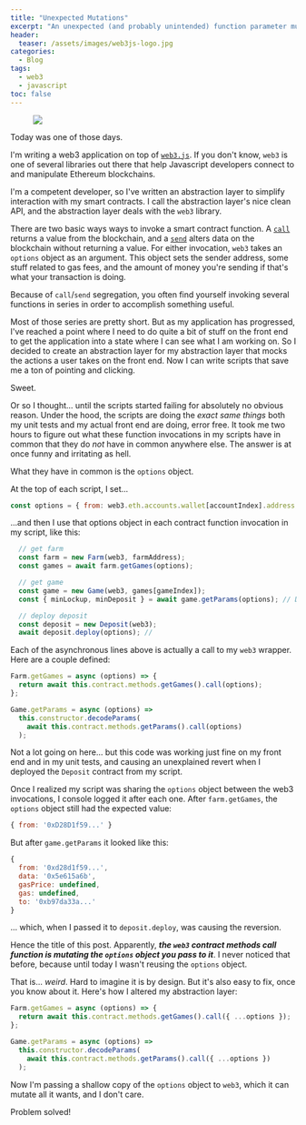 ```yaml
---
title: "Unexpected Mutations"
excerpt: "An unexpected (and probably unintended) function parameter mutation inside the web3.js library had me questioning my sanity for a couple of hours."
header:
  teaser: /assets/images/web3js-logo.jpg
categories:
  - Blog
tags:
  - web3
  - javascript
toc: false
---
```


<figure class="align-left" style="margin-top: 10px; margin-bottom: 10px; width: 150px;">
    <img src="{{ site.url }}{{ site.baseurl }}/assets/images/web3js-logo.jpg">
</figure>

Today was one of those days. 

I'm writing a web3 application on top of [`web3.js`](https://github.com/ChainSafe/web3.js). If you don't know, `web3` is one of several libraries out there that help Javascript developers connect to and manipulate Ethereum blockchains. 

I'm a competent developer, so I've written an abstraction layer to simplify interaction with my smart contracts. I call the abstraction layer's nice clean API, and the abstraction layer deals with the `web3` library.

There are two basic ways ways to invoke a smart contract function. A [`call`](https://web3js.readthedocs.io/en/v1.2.11/web3-eth-contract.html#methods-mymethod-call) returns a value from the blockchain, and a [`send`](https://web3js.readthedocs.io/en/v1.2.11/web3-eth-contract.html#methods-mymethod-send) alters data on the blockchain without returning a value. For either invocation, `web3` takes an `options` object as an argument. This object sets the sender address, some stuff related to gas fees, and the amount of money you're sending if that's what your transaction is doing. 

Because of `call`/`send` segregation, you often find yourself invoking several functions in series in order to accomplish something useful.

Most of those series are pretty short. But as my application has progressed, I've reached a point where I need to do quite a bit of stuff on the front end to get the application into a state where I can see what I am working on. So I decided to create an abstraction layer for my abstraction layer that mocks the actions a user takes on the front end. Now I can write scripts that save me a ton of pointing and clicking. 

Sweet.

Or so I thought... until the scripts started failing for absolutely no obvious reason. Under the hood, the scripts are doing the *exact same things* both my unit tests and my actual front end are doing, error free. It took me two hours to figure out what these function invocations in my scripts have in common that they do *not* have in common anywhere else. The answer is at once funny and irritating as hell.

What they have in common is the `options` object.

At the top of each script, I set...

```js
const options = { from: web3.eth.accounts.wallet[accountIndex].address };
```

...and then I use that options object in each contract function invocation in my script, like this:

```js
  // get farm
  const farm = new Farm(web3, farmAddress);
  const games = await farm.getGames(options);

  // get game
  const game = new Game(web3, games[gameIndex]);
  const { minLockup, minDeposit } = await game.getParams(options); // Defined below.

  // deploy deposit
  const deposit = new Deposit(web3);
  await deposit.deploy(options); //
```

Each of the asynchronous lines above is actually a call to my `web3` wrapper. Here are a couple defined:

```js
Farm.getGames = async (options) => {
  return await this.contract.methods.getGames().call(options);
};

Game.getParams = async (options) =>
  this.constructor.decodeParams(
    await this.contract.methods.getParams().call(options)
  );
```

Not a lot going on here... but this code was working just fine on my front end and in my unit tests, and causing an unexplained revert when I deployed the `Deposit` contract from my script. 

Once I realized my script was sharing the `options` object between the web3 invocations, I console logged it after each one. After `farm.getGames`, the `options` object still had the expected value:

```js
{ from: '0xD28D1f59...' }
```

But after `game.getParams` it looked like this:

```js
{
  from: '0xd28d1f59...',
  data: '0x5e615a6b',
  gasPrice: undefined,
  gas: undefined,
  to: '0xb97da33a...'
}
```

... which, when I passed it to `deposit.deploy`, was causing the reversion.

Hence the title of this post. Apparently, ***the `web3` contract methods call function is mutating the `options` object you pass to it***. I never noticed that before, because until today I wasn't reusing the `options` object.

That is... *weird*. Hard to imagine it is by design. But it's also easy to fix, once you know about it. Here's how I altered my abstraction layer:

```js
Farm.getGames = async (options) => {
  return await this.contract.methods.getGames().call({ ...options }); 
};

Game.getParams = async (options) =>
  this.constructor.decodeParams(
    await this.contract.methods.getParams().call({ ...options })
  );
```

Now I'm passing a shallow copy of the `options` object to `web3`, which it can mutate all it wants, and I don't care.

Problem solved!
